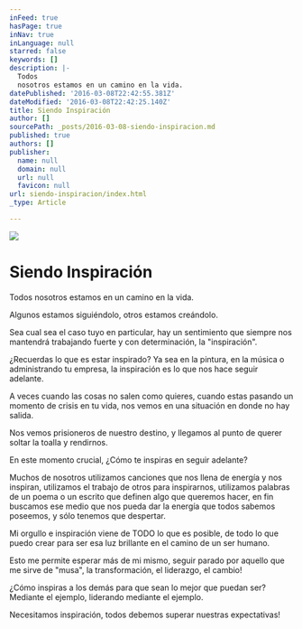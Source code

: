 ```yaml
---
inFeed: true
hasPage: true
inNav: true
inLanguage: null
starred: false
keywords: []
description: |-
  Todos
  nosotros estamos en un camino en la vida.
datePublished: '2016-03-08T22:42:55.381Z'
dateModified: '2016-03-08T22:42:25.140Z'
title: Siendo Inspiración
author: []
sourcePath: _posts/2016-03-08-siendo-inspiracion.md
published: true
authors: []
publisher:
  name: null
  domain: null
  url: null
  favicon: null
url: siendo-inspiracion/index.html
_type: Article

---
```

![](https://the-grid-user-content.s3-us-west-2.amazonaws.com/a28464ee-2137-4b5c-a43b-b811a4f650e8.png)

# Siendo Inspiración

Todos
nosotros estamos en un camino en la vida.

Algunos estamos siguiéndolo, otros estamos creándolo.

Sea cual sea el caso tuyo en particular, hay
un sentimiento que siempre nos mantendrá trabajando fuerte y con determinación,
la "inspiración".

¿Recuerdas lo que es
estar inspirado? Ya sea en la pintura, en la música o administrando tu empresa,
la inspiración es lo que nos hace seguir adelante.

A
veces cuando las cosas no salen como quieres, cuando estas pasando un momento
de crisis en tu vida, nos vemos en una situación en donde no hay salida.

Nos vemos prisioneros de nuestro destino, y
llegamos al punto de querer soltar la toalla y rendirnos.

En este momento crucial, ¿Cómo te inspiras en
seguir adelante?

Muchos
de nosotros utilizamos canciones que nos llena de energía y nos inspiran,
utilizamos el trabajo de otros para inspirarnos, utilizamos palabras de un
poema o un escrito que definen algo que queremos hacer, en fin buscamos ese
medio que nos pueda dar la energía que todos sabemos poseemos, y sólo tenemos
que despertar.

Mi
orgullo e inspiración viene de TODO lo que es posible, de todo lo que puedo crear
para ser esa luz brillante en el camino de un ser humano.

Esto me permite esperar más de mi mismo,
seguir parado por aquello que me sirve de "musa", la transformación, el
liderazgo, el cambio!

¿Cómo
inspiras a los demás para que sean lo mejor que puedan ser? Mediante el
ejemplo, liderando mediante el ejemplo.

Necesitamos
inspiración, todos debemos superar nuestras expectativas!